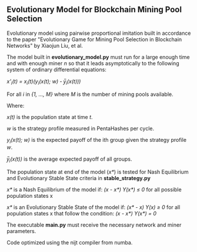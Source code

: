 ## Evolutionary Model for Blockchain Mining Pool Selection

Evolutionary model using pairwise proportional imitation built in accordance to the paper "Evolutionary Game for Mining Pool Selection in Blockchain Networks"  by Xiaojun Liu, et al.

The model built in **evolutionary_model.py** must run for a large enough time and with enough miner *n* so that it leads asymptotically to the following system of ordinary differential equations:

*x'<sub>i</sub>(t) = x<sub>i</sub>(t)(y<sub>i</sub>(x(t); w) - y̅<sub>i</sub>(x(t)))*

For all *i* in *{1, ..., M}* where *M* is the number of mining pools available.

Where:

*x(t)* is the population state at time *t*.

*w* is the strategy profile measured in PentaHashes per cycle.

*y<sub>i</sub>(x(t); w)* is the expected payoff of the ith group given the strategy profile *w*.

*y̅<sub>i</sub>(x(t))* is the average expected payoff of all groups.

The population state at end of the model (*x\**) is tested for Nash Equilibrium and Evolutionary Stable State criteria in **stable_strategy.py**

*x\** is a Nash Equilibrium of the model if: *(x - x\*) Y(x\*) ≤ 0*  for all possible population states x


*x\** is an Evolutionary Stable State of the model if: *(x\* - x) Y(x) ≥ 0*  for all population states x that follow the condition: *(x - x\*) Y(x\*) = 0* 

The executable **main.py** must receive the necessary network and miner parameters.

Code optimized using the nijt compiler from numba.
